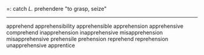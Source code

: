 =: catch
*L.* prehendere "to grasp, seize"

---
apprehend
apprehensibility
apprehensible
apprehension
apprehensive
comprehend
inapprehension
inapprehensive
misapprehension
misapprehensive
prehensile
prehension
reprehend
reprehension
unapprehensive
apprentice
